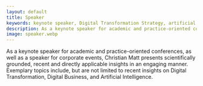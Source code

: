 ```yaml
---
layout: default
title: Speaker
keywords: keynote speaker, Digital Transformation Strategy, artificial intelligence
description: As a keynote speaker for academic and practice-oriented conferences, as well as a speaker for corporate events, Christian Matt presents scientifically grounded, recent and directly applicable insights on Digital Transformation, Digital Business, and Artificial Intelligence.
image: speaker.webp
---
```


As a keynote speaker for academic and practice-oriented conferences, as well as a speaker for corporate events, Christian Matt
presents scientifically grounded, recent and directly applicable insights in an engaging manner. Exemplary topics include,
but are not limited to recent insights on Digital Transformation, Digital Business, and Artificial Intelligence.

